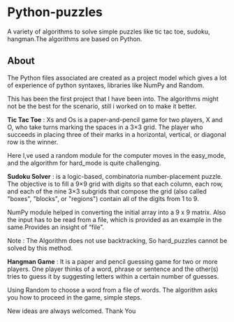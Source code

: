 # Python-puzzles
A variety of algorithms to solve simple puzzles like tic tac toe, sudoku, hangman.The algorithms are based on Python.

## About
The Python files associated are created as a project model which gives a lot of experience of python syntaxes, libraries like NumPy and Random.

This has been the first project that I have been into. The algorithms might not be the best for the scenario, still i worked on to make it better.

**Tic Tac Toe** : Xs and Os is a paper-and-pencil game for two players, X and O, who take turns marking the spaces in a 3×3 grid. The player who succeeds in placing three of their marks in a horizontal, vertical, or diagonal row is the winner.

Here I,ve used a  random module for the computer moves in the easy_mode, and the algorithm for hard_mode is quite challenging.

**Sudoku Solver** : is a logic-based, combinatoria number-placement puzzle. The objective is to fill a 9×9 grid with digits so that each column, each row, and each of the nine 3×3 subgrids that compose the grid (also called "boxes", "blocks", or "regions") contain all of the digits from 1 to 9.

NumPy module helped in converting the initial array into a 9 x 9 matrix. Also the input has to be read from a file, which is provided as an example in the same.Provides an insight of “file”.

Note : The Algorithm does not use backtracking, So hard_puzzles cannot be solved by this method.

**Hangman Game** : It is a paper and pencil guessing game for two or more players. One player thinks of a word, phrase or sentence and the other(s) tries to guess it by suggesting letters within a certain number of guesses.

Using Random to choose a word from a file of words. The algorithm asks you how to proceed in the game, simple steps.


New ideas are always welcomed.
Thank You
